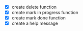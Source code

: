-   [x] create delete function
-   [x] create mark in progress function
-   [x] create mark done function
-   [x] create a help message
